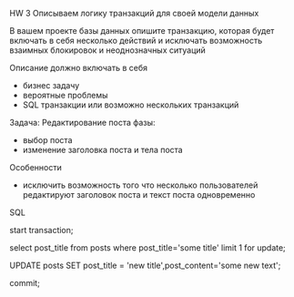 HW 3
Описываем логику транзакций для своей модели данных

В вашем проекте базы данных опишите
транзакцию, которая будет включать в себя несколько действий
и исключать возможность взаимных блокировок и неоднозначных ситуаций

Описание должно включать в себя
- бизнес задачу
- вероятные проблемы
- SQL транзакции или возможно нескольких транзакций

Задача:
Редактирование поста
фазы:
- выбор поста
- изменение заголовка поста и тела поста

Особенности
- исключить возможность того что несколько пользователей редактируют заголовок поста и текст поста одновременно

SQL 

start transaction;

select post_title from posts where post_title='some title' limit 1 for update;

UPDATE posts SET post_title = 'new title',post_content='some new text';

commit;




